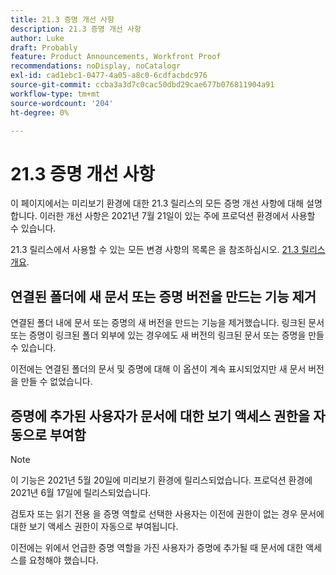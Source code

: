 ```yaml
---
title: 21.3 증명 개선 사항
description: 21.3 증명 개선 사항
author: Luke
draft: Probably
feature: Product Announcements, Workfront Proof
recommendations: noDisplay, noCatalogr
exl-id: cad1ebc1-0477-4a05-a8c0-6cdfacbdc976
source-git-commit: ccba3a3d7c0cac50dbd29cae677b076811904a91
workflow-type: tm+mt
source-wordcount: '204'
ht-degree: 0%

---
```


# 21.3 증명 개선 사항

이 페이지에서는 미리보기 환경에 대한 21.3 릴리스의 모든 증명 개선 사항에 대해 설명합니다. 이러한 개선 사항은 2021년 7월 21일이 있는 주에 프로덕션 환경에서 사용할 수 있습니다.

21.3 릴리스에서 사용할 수 있는 모든 변경 사항의 목록은 을 참조하십시오. [21.3 릴리스 개요](../../../product-announcements/product-releases/21.3-release-activity/21-3-release-overview.md).

## 연결된 폴더에 새 문서 또는 증명 버전을 만드는 기능 제거

연결된 폴더 내에 문서 또는 증명의 새 버전을 만드는 기능을 제거했습니다. 링크된 문서 또는 증명이 링크된 폴더 외부에 있는 경우에도 새 버전의 링크된 문서 또는 증명을 만들 수 있습니다.

이전에는 연결된 폴더의 문서 및 증명에 대해 이 옵션이 계속 표시되었지만 새 문서 버전을 만들 수 없었습니다.

## 증명에 추가된 사용자가 문서에 대한 보기 액세스 권한을 자동으로 부여함

>[!NOTE]
>
>이 기능은 2021년 5월 20일에 미리보기 환경에 릴리스되었습니다. 프로덕션 환경에 2021년 6월 17일에 릴리스되었습니다.

검토자 또는 읽기 전용 을 증명 역할로 선택한 사용자는 이전에 권한이 없는 경우 문서에 대한 보기 액세스 권한이 자동으로 부여됩니다.

이전에는 위에서 언급한 증명 역할을 가진 사용자가 증명에 추가될 때 문서에 대한 액세스를 요청해야 했습니다.
